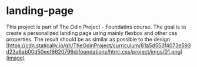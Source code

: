 # landing-page
This project is part of The Odin Project - Foundatins course. The goal is to create a personalized landing page using mainly flexbox and other css properties. The result should be as similar as possible to the design [https://cdn.statically.io/gh/TheOdinProject/curriculum/81a5d553f4073e593d23a6ab00d50eef8620796d/foundations/html_css/project/imgs/01.png](image)
